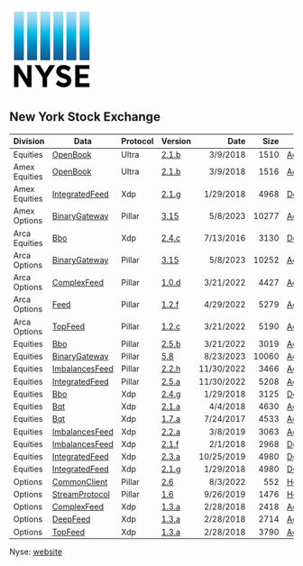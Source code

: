 [![Nyse](https://github.com/Open-Markets-Initiative/Directory/blob/main/Organizations/Nyse/Images/Logo.png)](https://www.nyse.com)


## New York Stock Exchange

| Division | Data | Protocol | Version | Date | Size | [Status][Omi.Glossary.Status] | [Testing][Omi.Glossary.Testing] | Specification |
| --- | --- | --- | --- | ---: | ---: | --- | --- | --- |
|  Equities | [OpenBook][Nyse.Equities.OpenBook.Ultra.v2.1.b.Dissector] | Ultra | [2.1.b][Nyse.Equities.OpenBook.Ultra.v2.1.b.Dissector] | 3/9/2018 | 1510 | [Active][Omi.Glossary.Status.Active] | [Verified][Omi.Glossary.Testing.Verified] | [url][Nyse.Equities.OpenBook.Ultra.v2.1.b.Url] - [pdf][Nyse.Equities.OpenBook.Ultra.v2.1.b.Pdf] |
| Amex Equities | [OpenBook][Nyse.Amex.Equities.OpenBook.Ultra.v2.1.b.Dissector] | Ultra | [2.1.b][Nyse.Amex.Equities.OpenBook.Ultra.v2.1.b.Dissector] | 3/9/2018 | 1516 | [Active][Omi.Glossary.Status.Active] | [Verified][Omi.Glossary.Testing.Verified] | [url][Nyse.Amex.Equities.OpenBook.Ultra.v2.1.b.Url] - [pdf][Nyse.Amex.Equities.OpenBook.Ultra.v2.1.b.Pdf] |
| Amex Equities | [IntegratedFeed][Nyse.Amex.Equities.IntegratedFeed.Xdp.v2.1.g.Dissector] | Xdp | [2.1.g][Nyse.Amex.Equities.IntegratedFeed.Xdp.v2.1.g.Dissector] | 1/29/2018 | 4968 | [Deprecated][Omi.Glossary.Status.Deprecated] | [Verified][Omi.Glossary.Testing.Verified] | [url][Nyse.Amex.Equities.IntegratedFeed.Xdp.v2.1.g.Url] - [pdf][Nyse.Amex.Equities.IntegratedFeed.Xdp.v2.1.g.Pdf] |
| Amex Options | [BinaryGateway][Nyse.Amex.Options.BinaryGateway.Pillar.v3.15.Dissector] | Pillar | [3.15][Nyse.Amex.Options.BinaryGateway.Pillar.v3.15.Dissector] | 5/8/2023 | 10277 | [Active][Omi.Glossary.Status.Active] | [Beta][Omi.Glossary.Testing.Beta] | [url][Nyse.Amex.Options.BinaryGateway.Pillar.v3.15.Url] - [pdf][Nyse.Amex.Options.BinaryGateway.Pillar.v3.15.Pdf] |
| Arca Equities | [Bbo][Nyse.Arca.Equities.Bbo.Xdp.v2.4.c.Dissector] | Xdp | [2.4.c][Nyse.Arca.Equities.Bbo.Xdp.v2.4.c.Dissector] | 7/13/2016 | 3130 | [Deprecated][Omi.Glossary.Status.Deprecated] | [Verified][Omi.Glossary.Testing.Verified] | [url][Nyse.Arca.Equities.Bbo.Xdp.v2.4.c.Url] - [pdf][Nyse.Arca.Equities.Bbo.Xdp.v2.4.c.Pdf] |
| Arca Options | [BinaryGateway][Nyse.Arca.Options.BinaryGateway.Pillar.v3.15.Dissector] | Pillar | [3.15][Nyse.Arca.Options.BinaryGateway.Pillar.v3.15.Dissector] | 5/8/2023 | 10252 | [Active][Omi.Glossary.Status.Active] | [Beta][Omi.Glossary.Testing.Beta] | [url][Nyse.Arca.Options.BinaryGateway.Pillar.v3.15.Url] - [pdf][Nyse.Arca.Options.BinaryGateway.Pillar.v3.15.Pdf] |
| Arca Options | [ComplexFeed][Nyse.Arca.Options.ComplexFeed.Pillar.v1.0.d.Dissector] | Pillar | [1.0.d][Nyse.Arca.Options.ComplexFeed.Pillar.v1.0.d.Dissector] | 3/21/2022 | 4427 | [Active][Omi.Glossary.Status.Active] | [Untested][Omi.Glossary.Testing.Untested] | [url][Nyse.Arca.Options.ComplexFeed.Pillar.v1.0.d.Url] - [pdf][Nyse.Arca.Options.ComplexFeed.Pillar.v1.0.d.Pdf] |
| Arca Options | [Feed][Nyse.Arca.Options.Feed.Pillar.v1.2.f.Dissector] | Pillar | [1.2.f][Nyse.Arca.Options.Feed.Pillar.v1.2.f.Dissector] | 4/29/2022 | 5279 | [Active][Omi.Glossary.Status.Active] | [Verified][Omi.Glossary.Testing.Verified] | [url][Nyse.Arca.Options.Feed.Pillar.v1.2.f.Url] - [pdf][Nyse.Arca.Options.Feed.Pillar.v1.2.f.Pdf] |
| Arca Options | [TopFeed][Nyse.Arca.Options.TopFeed.Pillar.v1.2.c.Dissector] | Pillar | [1.2.c][Nyse.Arca.Options.TopFeed.Pillar.v1.2.c.Dissector] | 3/21/2022 | 5190 | [Active][Omi.Glossary.Status.Active] | [Verified][Omi.Glossary.Testing.Verified] | [url][Nyse.Arca.Options.TopFeed.Pillar.v1.2.c.Url] - [pdf][Nyse.Arca.Options.TopFeed.Pillar.v1.2.c.Pdf] |
| Equities | [Bbo][Nyse.Equities.Bbo.Pillar.v2.5.b.Dissector] | Pillar | [2.5.b][Nyse.Equities.Bbo.Pillar.v2.5.b.Dissector] | 3/21/2022 | 3019 | [Active][Omi.Glossary.Status.Active] | [Verified][Omi.Glossary.Testing.Verified] | [url][Nyse.Equities.Bbo.Pillar.v2.5.b.Url] - [pdf][Nyse.Equities.Bbo.Pillar.v2.5.b.Pdf] |
| Equities | [BinaryGateway][Nyse.Equities.BinaryGateway.Pillar.v5.8.Dissector] | Pillar | [5.8][Nyse.Equities.BinaryGateway.Pillar.v5.8.Dissector] | 8/23/2023 | 10060 | [Active][Omi.Glossary.Status.Active] | [Beta][Omi.Glossary.Testing.Beta] | [url][Nyse.Equities.BinaryGateway.Pillar.v5.8.Url] - [pdf][Nyse.Equities.BinaryGateway.Pillar.v5.8.Pdf] |
| Equities | [ImbalancesFeed][Nyse.Equities.ImbalancesFeed.Pillar.v2.2.h.Dissector] | Pillar | [2.2.h][Nyse.Equities.ImbalancesFeed.Pillar.v2.2.h.Dissector] | 11/30/2022 | 3466 | [Active][Omi.Glossary.Status.Active] | [Verified][Omi.Glossary.Testing.Verified] | [url][Nyse.Equities.ImbalancesFeed.Pillar.v2.2.h.Url] - [pdf][Nyse.Equities.ImbalancesFeed.Pillar.v2.2.h.Pdf] |
| Equities | [IntegratedFeed][Nyse.Equities.IntegratedFeed.Pillar.v2.5.a.Dissector] | Pillar | [2.5.a][Nyse.Equities.IntegratedFeed.Pillar.v2.5.a.Dissector] | 11/30/2022 | 5208 | [Active][Omi.Glossary.Status.Active] | [Verified][Omi.Glossary.Testing.Verified] | [url][Nyse.Equities.IntegratedFeed.Pillar.v2.5.a.Url] - [pdf][Nyse.Equities.IntegratedFeed.Pillar.v2.5.a.Pdf] |
| Equities | [Bbo][Nyse.Equities.Bbo.Xdp.v2.4.g.Dissector] | Xdp | [2.4.g][Nyse.Equities.Bbo.Xdp.v2.4.g.Dissector] | 1/29/2018 | 3125 | [Deprecated][Omi.Glossary.Status.Deprecated] | [Verified][Omi.Glossary.Testing.Verified] | [url][Nyse.Equities.Bbo.Xdp.v2.4.g.Url] - [pdf][Nyse.Equities.Bbo.Xdp.v2.4.g.Pdf] |
| Equities | [Bqt][Nyse.Equities.Bqt.Xdp.v2.1.a.Dissector] | Xdp | [2.1.a][Nyse.Equities.Bqt.Xdp.v2.1.a.Dissector] | 4/4/2018 | 4630 | [Active][Omi.Glossary.Status.Active] | [Untested][Omi.Glossary.Testing.Untested] | [url][Nyse.Equities.Bqt.Xdp.v2.1.a.Url] - [pdf][Nyse.Equities.Bqt.Xdp.v2.1.a.Pdf] |
| Equities | [Bqt][Nyse.Equities.Bqt.Xdp.v1.7.a.Dissector] | Xdp | [1.7.a][Nyse.Equities.Bqt.Xdp.v1.7.a.Dissector] | 7/24/2017 | 4533 | [Active][Omi.Glossary.Status.Active] | [Verified][Omi.Glossary.Testing.Verified] | [url][Nyse.Equities.Bqt.Xdp.v1.7.a.Url] - [pdf][Nyse.Equities.Bqt.Xdp.v1.7.a.Pdf] |
| Equities | [ImbalancesFeed][Nyse.Equities.ImbalancesFeed.Xdp.v2.2.a.Dissector] | Xdp | [2.2.a][Nyse.Equities.ImbalancesFeed.Xdp.v2.2.a.Dissector] | 3/8/2019 | 3063 | [Active][Omi.Glossary.Status.Active] | [Verified][Omi.Glossary.Testing.Verified] | [url][Nyse.Equities.ImbalancesFeed.Xdp.v2.2.a.Url] - [pdf][Nyse.Equities.ImbalancesFeed.Xdp.v2.2.a.Pdf] |
| Equities | [ImbalancesFeed][Nyse.Equities.ImbalancesFeed.Xdp.v2.1.f.Dissector] | Xdp | [2.1.f][Nyse.Equities.ImbalancesFeed.Xdp.v2.1.f.Dissector] | 2/1/2018 | 2968 | [Deprecated][Omi.Glossary.Status.Deprecated] | [Verified][Omi.Glossary.Testing.Verified] | [url][Nyse.Equities.ImbalancesFeed.Xdp.v2.1.f.Url] - [pdf][Nyse.Equities.ImbalancesFeed.Xdp.v2.1.f.Pdf] |
| Equities | [IntegratedFeed][Nyse.Equities.IntegratedFeed.Xdp.v2.3.a.Dissector] | Xdp | [2.3.a][Nyse.Equities.IntegratedFeed.Xdp.v2.3.a.Dissector] | 10/25/2019 | 4980 | [Deprecated][Omi.Glossary.Status.Deprecated] | [Verified][Omi.Glossary.Testing.Verified] | [url][Nyse.Equities.IntegratedFeed.Xdp.v2.3.a.Url] - [pdf][Nyse.Equities.IntegratedFeed.Xdp.v2.3.a.Pdf] |
| Equities | [IntegratedFeed][Nyse.Equities.IntegratedFeed.Xdp.v2.1.g.Dissector] | Xdp | [2.1.g][Nyse.Equities.IntegratedFeed.Xdp.v2.1.g.Dissector] | 1/29/2018 | 4980 | [Deprecated][Omi.Glossary.Status.Deprecated] | [Verified][Omi.Glossary.Testing.Verified] | [url][Nyse.Equities.IntegratedFeed.Xdp.v2.1.g.Url] - [pdf][Nyse.Equities.IntegratedFeed.Xdp.v2.1.g.Pdf] |
| Options | [CommonClient][Nyse.Options.CommonClient.Pillar.v2.6.Dissector] | Pillar | [2.6][Nyse.Options.CommonClient.Pillar.v2.6.Dissector] | 8/3/2022 | 552 | [Header][Omi.Glossary.Status.Header] | [Verified][Omi.Glossary.Testing.Verified] | [url][Nyse.Options.CommonClient.Pillar.v2.6.Url] - [pdf][Nyse.Options.CommonClient.Pillar.v2.6.Pdf] |
| Options | [StreamProtocol][Nyse.Options.StreamProtocol.Pillar.v1.6.Dissector] | Pillar | [1.6][Nyse.Options.StreamProtocol.Pillar.v1.6.Dissector] | 9/26/2019 | 1476 | [Header][Omi.Glossary.Status.Header] | [Verified][Omi.Glossary.Testing.Verified] | [url][Nyse.Options.StreamProtocol.Pillar.v1.6.Url] - [pdf][Nyse.Options.StreamProtocol.Pillar.v1.6.Pdf] |
| Options | [ComplexFeed][Nyse.Options.ComplexFeed.Xdp.v1.3.a.Dissector] | Xdp | [1.3.a][Nyse.Options.ComplexFeed.Xdp.v1.3.a.Dissector] | 2/28/2018 | 2418 | [Active][Omi.Glossary.Status.Active] | [Verified][Omi.Glossary.Testing.Verified] | [url][Nyse.Options.ComplexFeed.Xdp.v1.3.a.Url] - [pdf][Nyse.Options.ComplexFeed.Xdp.v1.3.a.Pdf] |
| Options | [DeepFeed][Nyse.Options.DeepFeed.Xdp.v1.3.a.Dissector] | Xdp | [1.3.a][Nyse.Options.DeepFeed.Xdp.v1.3.a.Dissector] | 2/28/2018 | 2714 | [Active][Omi.Glossary.Status.Active] | [Untested][Omi.Glossary.Testing.Untested] | [url][Nyse.Options.DeepFeed.Xdp.v1.3.a.Url] - [pdf][Nyse.Options.DeepFeed.Xdp.v1.3.a.Pdf] |
| Options | [TopFeed][Nyse.Options.TopFeed.Xdp.v1.3.a.Dissector] | Xdp | [1.3.a][Nyse.Options.TopFeed.Xdp.v1.3.a.Dissector] | 2/28/2018 | 3790 | [Active][Omi.Glossary.Status.Active] | [Untested][Omi.Glossary.Testing.Untested] | [url][Nyse.Options.TopFeed.Xdp.v1.3.a.Url] - [pdf][Nyse.Options.TopFeed.Xdp.v1.3.a.Pdf] |


Nyse: [website](https://www.nyse.com "Go to New York Stock Exchange")


[Omi.Glossary.Status]: https://github.com/Open-Markets-Initiative/Directory/blob/main/Glossary/Status.md "Protocol Deployment Status"
[Omi.Glossary.Status.Active]: https://github.com/Open-Markets-Initiative/Directory/blob/main/Glossary/Status.md "Deployment Status: Protocol is in active production"
[Omi.Glossary.Status.Deprecated]: https://github.com/Open-Markets-Initiative/Directory/blob/main/Glossary/Status.md "Deployment Status: Protocol is no longer in active use"
[Omi.Glossary.Status.Future]: https://github.com/Open-Markets-Initiative/Directory/blob/main/Glossary/Status.md "Deployment Status: Protocol is not yet deployed to an active production environment"
[Omi.Glossary.Status.Unknown]: https://github.com/Open-Markets-Initiative/Directory/blob/main/Glossary/Status.md "Deployment Status: Protocol deployment status is unknown"
[Omi.Glossary.Status.Header]: https://github.com/Open-Markets-Initiative/Directory/blob/main/Glossary/Status.md "Deployment Status: Header only protocol provided for debugging"
[Omi.Glossary.Testing]: https://github.com/Open-Markets-Initiative/Directory/blob/main/Glossary/Testing.md "Protocol Testing Status"
[Omi.Glossary.Testing.Verified]: https://github.com/Open-Markets-Initiative/Directory/blob/main/Glossary/Testing.md "Testing Status: Protocol has been tested on live data"
[Omi.Glossary.Testing.Incomplete]: https://github.com/Open-Markets-Initiative/Directory/blob/main/Glossary/Testing.md "Testing Status: Protocol has been tested on live data but contains known issues"
[Omi.Glossary.Testing.Beta]: https://github.com/Open-Markets-Initiative/Directory/blob/main/Glossary/Testing.md "Testing Status: Protocol has not been tested and structure is speculative"
[Omi.Glossary.Testing.Untested]: https://github.com/Open-Markets-Initiative/Directory/blob/main/Glossary/Testing.md "Testing Status: Protocol has not been tested on live data"

[Nyse.Amex.Equities.OpenBook.Ultra.v2.1.b.Dissector]: https://github.com/Open-Markets-Initiative/wireshark-lua/blob/main/Nyse/Nyse_Amex_Equities_OpenBook_Ultra_v2_1_b_Dissector.lua "Nyse Amex Equities OpenBook Ultra v2.1.b Wireshark Dissector"
[Nyse.Amex.Equities.OpenBook.Ultra.v2.1.b.Url]: https://www.nyse.com/market-data/real-time/openbook-ultra "New York Stock Exchange 2.1.b Url"
[Nyse.Amex.Equities.OpenBook.Ultra.v2.1.b.Pdf]: https://github.com/Open-Markets-Initiative/Directory/blob/main/Organizations/Nyse/Specifications/Nyse.Amex.Equities.OpenBook.Ultra.v2.1.b.pdf "New York Stock Exchange 2.1.b Pdf"
[Nyse.Equities.OpenBook.Ultra.v2.1.b.Dissector]: https://github.com/Open-Markets-Initiative/wireshark-lua/blob/main/Nyse/Nyse_Equities_OpenBook_Ultra_v2_1_b_Dissector.lua "Nyse Equities OpenBook Ultra v2.1.b Wireshark Dissector"
[Nyse.Equities.OpenBook.Ultra.v2.1.b.Url]: https://www.nyse.com/market-data/real-time/openbook-ultra "New York Stock Exchange 2.1.b Url"
[Nyse.Equities.OpenBook.Ultra.v2.1.b.Pdf]: https://github.com/Open-Markets-Initiative/Directory/blob/main/Organizations/Nyse/Specifications/Nyse.Amex.Equities.OpenBook.Ultra.v2.1.b.pdf "New York Stock Exchange 2.1.b Pdf"
[Nyse.Arca.Equities.Bbo.Xdp.v2.4.c.Dissector]: https://github.com/Open-Markets-Initiative/wireshark-lua/blob/main/Nyse/Nyse_Arca_Equities_Bbo_Xdp_v2_4_c_Dissector.lua "Nyse Arca Equities Bbo Xdp v2.4.c Wireshark Dissector"
[Nyse.Arca.Equities.Bbo.Xdp.v2.4.c.Url]: https://www.nyse.com/publicdocs/nyse/data/XDP_BBO_Client_Specification_V2.4c.pdf "New York Stock Exchange 2.4.c Url"
[Nyse.Arca.Equities.Bbo.Xdp.v2.4.c.Pdf]: https://github.com/Open-Markets-Initiative/Directory/blob/main/Organizations/Nyse/Specifications/Nyse.Client.Bbo.Xdp.v2.4.c.pdf "New York Stock Exchange 2.4.c Pdf"
[Nyse.Equities.Bbo.Xdp.v2.4.g.Dissector]: https://github.com/Open-Markets-Initiative/wireshark-lua/blob/main/Nyse/Nyse_Equities_Bbo_Xdp_v2_4_g_Dissector.lua "Nyse Equities Bbo Xdp v2.4.g Wireshark Dissector"
[Nyse.Equities.Bbo.Xdp.v2.4.g.Url]: https://www.nyse.com/publicdocs/nyse/data/XDP_BBO_Client_Specification_V2.4c.pdf "New York Stock Exchange 2.4.g Url"
[Nyse.Equities.Bbo.Xdp.v2.4.g.Pdf]: https://github.com/Open-Markets-Initiative/Directory/blob/main/Organizations/Nyse/Specifications/Nyse.Equities.Bbo.Xdp.v2.4.c.pdf "New York Stock Exchange 2.4.g Pdf"
[Nyse.Equities.Bbo.Pillar.v2.5.b.Dissector]: https://github.com/Open-Markets-Initiative/wireshark-lua/blob/main/Nyse/Nyse_Equities_Bbo_Pillar_v2_5_b_Dissector.lua "Nyse Equities Bbo Pillar v2.5.b Wireshark Dissector"
[Nyse.Equities.Bbo.Pillar.v2.5.b.Url]: https://www.nyse.com/publicdocs/nyse/data/NYSE_Pillar_BBO_Client_Specification.pdf "New York Stock Exchange 2.5.b Url"
[Nyse.Equities.Bbo.Pillar.v2.5.b.Pdf]: https://github.com/Open-Markets-Initiative/Directory/blob/main/Organizations/Nyse/Specifications/Nyse.Equities.Bbo.Xdp.v2.5.a.pdf "New York Stock Exchange 2.5.b Pdf"
[Nyse.Equities.Bqt.Xdp.v1.7.a.Dissector]: https://github.com/Open-Markets-Initiative/wireshark-lua/blob/main/Nyse/Nyse_Equities_Bqt_Xdp_v1_7_a_Dissector.lua "Nyse Equities Bqt Xdp v1.7.a Wireshark Dissector"
[Nyse.Equities.Bqt.Xdp.v1.7.a.Url]: https://www.nyse.com/publicdocs/nyse/data/NYSE_BQT_Client_Specification.pdf "New York Stock Exchange 1.7.a Url"
[Nyse.Equities.Bqt.Xdp.v1.7.a.Pdf]: https://github.com/Open-Markets-Initiative/Directory/blob/main/Organizations/Nyse/Specifications/Nyse.Equities.Bqt.Xdp.v1.7.a.pdf "New York Stock Exchange 1.7.a Pdf"
[Nyse.Equities.Bqt.Xdp.v2.1.a.Dissector]: https://github.com/Open-Markets-Initiative/wireshark-lua/blob/main/Nyse/Nyse_Equities_Bqt_Xdp_v2_1_a_Dissector.lua "Nyse Equities Bqt Xdp v2.1.a Wireshark Dissector"
[Nyse.Equities.Bqt.Xdp.v2.1.a.Url]: https://www.nyse.com/publicdocs/nyse/data/NYSE_BQT_Client_Specification.pdf "New York Stock Exchange 2.1.a Url"
[Nyse.Equities.Bqt.Xdp.v2.1.a.Pdf]: https://github.com/Open-Markets-Initiative/Directory/blob/main/Organizations/Nyse/Specifications/Nyse.Equities.Bqt.Xdp.v2.1.a.pdf "New York Stock Exchange 2.1.a Pdf"
[Nyse.Equities.ImbalancesFeed.Xdp.v2.1.f.Dissector]: https://github.com/Open-Markets-Initiative/wireshark-lua/blob/main/Nyse/Nyse_Equities_ImbalancesFeed_Xdp_v2_1_f_Dissector.lua "Nyse Equities ImbalancesFeed Xdp v2.1.f Wireshark Dissector"
[Nyse.Equities.ImbalancesFeed.Xdp.v2.1.f.Url]: https://www.nyse.com/publicdocs/nyse/data/XDP_Imbalances_Feed_Client_Specification_v2.1f.pdf "New York Stock Exchange 2.1.f Url"
[Nyse.Equities.ImbalancesFeed.Xdp.v2.1.f.Pdf]: https://github.com/Open-Markets-Initiative/Directory/blob/main/Organizations/Nyse/Specifications/Nyse.Equities.ImbalancesFeed.Xdp.v2.1.f.pdf "New York Stock Exchange 2.1.f Pdf"
[Nyse.Equities.ImbalancesFeed.Xdp.v2.2.a.Dissector]: https://github.com/Open-Markets-Initiative/wireshark-lua/blob/main/Nyse/Nyse_Equities_ImbalancesFeed_Xdp_v2_2_a_Dissector.lua "Nyse Equities ImbalancesFeed Xdp v2.2.a Wireshark Dissector"
[Nyse.Equities.ImbalancesFeed.Xdp.v2.2.a.Url]: https://www.nyse.com/publicdocs/nyse/data/XDP_Imbalances_Feed_Client_Specification_v2.2a.pdf "New York Stock Exchange 2.2.a Url"
[Nyse.Equities.ImbalancesFeed.Xdp.v2.2.a.Pdf]: https://github.com/Open-Markets-Initiative/Directory/blob/main/Organizations/Nyse/Specifications/Nyse.Equities.ImbalancesFeed.Xdp.v2.2.a.pdf "New York Stock Exchange 2.2.a Pdf"
[Nyse.Equities.ImbalancesFeed.Pillar.v2.2.h.Dissector]: https://github.com/Open-Markets-Initiative/wireshark-lua/blob/main/Nyse/Nyse_Equities_ImbalancesFeed_Pillar_v2_2_h_Dissector.lua "Nyse Equities ImbalancesFeed Pillar v2.2.h Wireshark Dissector"
[Nyse.Equities.ImbalancesFeed.Pillar.v2.2.h.Url]: https://www.nyse.com/market-data/real-time/imbalances "New York Stock Exchange 2.2.h Url"
[Nyse.Equities.ImbalancesFeed.Pillar.v2.2.h.Pdf]: https://github.com/Open-Markets-Initiative/Directory/blob/main/Organizations/Nyse/Specifications/Nyse.Equities.ImbalancesFeed.Pillar.v2.2.h.pdf "New York Stock Exchange 2.2.h Pdf"
[Nyse.Equities.IntegratedFeed.Xdp.v2.1.g.Dissector]: https://github.com/Open-Markets-Initiative/wireshark-lua/blob/main/Nyse/Nyse_Equities_IntegratedFeed_Xdp_v2_1_g_Dissector.lua "Nyse Equities IntegratedFeed Xdp v2.1.g Wireshark Dissector"
[Nyse.Equities.IntegratedFeed.Xdp.v2.1.g.Url]: https://www.nyse.com/market-data/real-time/integrated-feed "New York Stock Exchange 2.1.g Url"
[Nyse.Equities.IntegratedFeed.Xdp.v2.1.g.Pdf]: https://github.com/Open-Markets-Initiative/Directory/blob/main/Organizations/Nyse/Specifications/Nyse.Equities.ImbalancesFeed.Xdp.v2.1.g.pdf "New York Stock Exchange 2.1.g Pdf"
[Nyse.Amex.Equities.IntegratedFeed.Xdp.v2.1.g.Dissector]: https://github.com/Open-Markets-Initiative/wireshark-lua/blob/main/Nyse/Nyse_Amex_Equities_IntegratedFeed_Xdp_v2_1_g_Dissector.lua "Nyse Amex Equities IntegratedFeed Xdp v2.1.g Wireshark Dissector"
[Nyse.Amex.Equities.IntegratedFeed.Xdp.v2.1.g.Url]: https://www.nyse.com/market-data/real-time/integrated-feed "New York Stock Exchange 2.1.g Url"
[Nyse.Amex.Equities.IntegratedFeed.Xdp.v2.1.g.Pdf]: https://github.com/Open-Markets-Initiative/Directory/blob/main/Organizations/Nyse/Specifications/Nyse.Equities.ImbalancesFeed.Xdp.v2.1.g.pdf "New York Stock Exchange 2.1.g Pdf"
[Nyse.Equities.IntegratedFeed.Xdp.v2.3.a.Dissector]: https://github.com/Open-Markets-Initiative/wireshark-lua/blob/main/Nyse/Nyse_Equities_IntegratedFeed_Xdp_v2_3_a_Dissector.lua "Nyse Equities IntegratedFeed Xdp v2.3.a Wireshark Dissector"
[Nyse.Equities.IntegratedFeed.Xdp.v2.3.a.Url]: https://www.nyse.com/market-data/real-time/integrated-feed "New York Stock Exchange 2.3.a Url"
[Nyse.Equities.IntegratedFeed.Xdp.v2.3.a.Pdf]: https://github.com/Open-Markets-Initiative/Directory/blob/main/Organizations/Nyse/Specifications/Nyse.Equities.ImbalancesFeed.Xdp.v2.3.a.pdf "New York Stock Exchange 2.3.a Pdf"
[Nyse.Equities.IntegratedFeed.Pillar.v2.5.a.Dissector]: https://github.com/Open-Markets-Initiative/wireshark-lua/blob/main/Nyse/Nyse_Equities_IntegratedFeed_Pillar_v2_5_a_Dissector.lua "Nyse Equities IntegratedFeed Pillar v2.5.a Wireshark Dissector"
[Nyse.Equities.IntegratedFeed.Pillar.v2.5.a.Url]: https://www.nyse.com/market-data/real-time/integrated-feed "New York Stock Exchange 2.5.a Url"
[Nyse.Equities.IntegratedFeed.Pillar.v2.5.a.Pdf]: https://github.com/Open-Markets-Initiative/Directory/blob/main/Organizations/Nyse/Specifications/Nyse.Equities.ImbalancesFeed.Pillar.v2.5.a.pdf "New York Stock Exchange 2.5.a Pdf"
[Nyse.Equities.BinaryGateway.Pillar.v5.8.Dissector]: https://github.com/Open-Markets-Initiative/wireshark-lua/blob/main/Nyse/Nyse_Equities_BinaryGateway_Pillar_v5_8_Dissector.lua "Nyse Equities BinaryGateway Pillar v5.8 Wireshark Dissector"
[Nyse.Equities.BinaryGateway.Pillar.v5.8.Url]: https://www.nyse.com/connectivity/specs "New York Stock Exchange 5.8 Url"
[Nyse.Equities.BinaryGateway.Pillar.v5.8.Pdf]: https://github.com/Open-Markets-Initiative/Directory/blob/main/Organizations/Nyse/Specifications/Nyse.Equities.BinaryGateway.Pillar.v5.8.pdf "New York Stock Exchange 5.8 Pdf"
[Nyse.Options.ComplexFeed.Xdp.v1.3.a.Dissector]: https://github.com/Open-Markets-Initiative/wireshark-lua/blob/main/Nyse/Nyse_Options_ComplexFeed_Xdp_v1_3_a_Dissector.lua "Nyse Options ComplexFeed Xdp v1.3.a Wireshark Dissector"
[Nyse.Options.ComplexFeed.Xdp.v1.3.a.Url]: https://www.nyse.com/market-data/real-time/options-complex-feed "New York Stock Exchange 1.3.a Url"
[Nyse.Options.ComplexFeed.Xdp.v1.3.a.Pdf]: https://github.com/Open-Markets-Initiative/Directory/blob/main/Organizations/Nyse/Specifications/Nyse.Options.Client.Xdp.v1.3.a.pdf "New York Stock Exchange 1.3.a Pdf"
[Nyse.Options.DeepFeed.Xdp.v1.3.a.Dissector]: https://github.com/Open-Markets-Initiative/wireshark-lua/blob/main/Nyse/Nyse_Options_DeepFeed_Xdp_v1_3_a_Dissector.lua "Nyse Options DeepFeed Xdp v1.3.a Wireshark Dissector"
[Nyse.Options.DeepFeed.Xdp.v1.3.a.Url]: https://www.nyse.com/market-data/real-time/options-deep-feed "New York Stock Exchange 1.3.a Url"
[Nyse.Options.DeepFeed.Xdp.v1.3.a.Pdf]: https://github.com/Open-Markets-Initiative/Directory/blob/main/Organizations/Nyse/Specifications/Nyse.Options.Client.Xdp.v1.3.a.pdf "New York Stock Exchange 1.3.a Pdf"
[Nyse.Options.TopFeed.Xdp.v1.3.a.Dissector]: https://github.com/Open-Markets-Initiative/wireshark-lua/blob/main/Nyse/Nyse_Options_TopFeed_Xdp_v1_3_a_Dissector.lua "Nyse Options TopFeed Xdp v1.3.a Wireshark Dissector"
[Nyse.Options.TopFeed.Xdp.v1.3.a.Url]: https://www.nyse.com/market-data/real-time/options-top-feed "New York Stock Exchange 1.3.a Url"
[Nyse.Options.TopFeed.Xdp.v1.3.a.Pdf]: https://github.com/Open-Markets-Initiative/Directory/blob/main/Organizations/Nyse/Specifications/Nyse.Options.Client.Xdp.v1.3.a.pdf "New York Stock Exchange 1.3.a Pdf"
[Nyse.Amex.Options.BinaryGateway.Pillar.v3.15.Dissector]: https://github.com/Open-Markets-Initiative/wireshark-lua/blob/main/Nyse/Nyse_Amex_Options_BinaryGateway_Pillar_v3_15_Dissector.lua "Nyse Amex Options BinaryGateway Pillar v3.15 Wireshark Dissector"
[Nyse.Amex.Options.BinaryGateway.Pillar.v3.15.Url]: https://www.nyse.com/connectivity/specs "New York Stock Exchange 3.15 Url"
[Nyse.Amex.Options.BinaryGateway.Pillar.v3.15.Pdf]: https://github.com/Open-Markets-Initiative/Directory/blob/main/Organizations/Nyse/Specifications/Nyse.Options.BinaryGateway.Pillar.v3.15.pdf "New York Stock Exchange 3.15 Pdf"
[Nyse.Arca.Options.TopFeed.Pillar.v1.2.c.Dissector]: https://github.com/Open-Markets-Initiative/wireshark-lua/blob/main/Nyse/Nyse_Arca_Options_TopFeed_Pillar_v1_2_c_Dissector.lua "Nyse Arca Options TopFeed Pillar v1.2.c Wireshark Dissector"
[Nyse.Arca.Options.TopFeed.Pillar.v1.2.c.Url]: https://www.nyse.com/market-data/real-time/options-top-feed "New York Stock Exchange 1.2.c Url"
[Nyse.Arca.Options.TopFeed.Pillar.v1.2.c.Pdf]: https://github.com/Open-Markets-Initiative/Directory/blob/main/Organizations/Nyse/Specifications/Nyse.Options.TopFeed.Pillar.v1.2.c.pdf "New York Stock Exchange 1.2.c Pdf"
[Nyse.Arca.Options.ComplexFeed.Pillar.v1.0.d.Dissector]: https://github.com/Open-Markets-Initiative/wireshark-lua/blob/main/Nyse/Nyse_Arca_Options_ComplexFeed_Pillar_v1_0_d_Dissector.lua "Nyse Arca Options ComplexFeed Pillar v1.0.d Wireshark Dissector"
[Nyse.Arca.Options.ComplexFeed.Pillar.v1.0.d.Url]: https://www.nyse.com/market-data/real-time/options-complex-feed "New York Stock Exchange 1.0.d Url"
[Nyse.Arca.Options.ComplexFeed.Pillar.v1.0.d.Pdf]: https://github.com/Open-Markets-Initiative/Directory/blob/main/Organizations/Nyse/Specifications/Nyse.Options.ComplexFeed.Pillar.v1.0.d.pdf "New York Stock Exchange 1.0.d Pdf"
[Nyse.Arca.Options.Feed.Pillar.v1.2.f.Dissector]: https://github.com/Open-Markets-Initiative/wireshark-lua/blob/main/Nyse/Nyse_Arca_Options_Feed_Pillar_v1_2_f_Dissector.lua "Nyse Arca Options Feed Pillar v1.2.f Wireshark Dissector"
[Nyse.Arca.Options.Feed.Pillar.v1.2.f.Url]: https://www.nyse.com/market-data/real-time/options-deep-feed "New York Stock Exchange 1.2.f Url"
[Nyse.Arca.Options.Feed.Pillar.v1.2.f.Pdf]: https://github.com/Open-Markets-Initiative/Directory/blob/main/Organizations/Nyse/Specifications/Nyse.Options.DeepFeed.Pillar.v1.2.f.pdf "New York Stock Exchange 1.2.f Pdf"
[Nyse.Arca.Options.BinaryGateway.Pillar.v3.15.Dissector]: https://github.com/Open-Markets-Initiative/wireshark-lua/blob/main/Nyse/Nyse_Arca_Options_BinaryGateway_Pillar_v3_15_Dissector.lua "Nyse Arca Options BinaryGateway Pillar v3.15 Wireshark Dissector"
[Nyse.Arca.Options.BinaryGateway.Pillar.v3.15.Url]: https://www.nyse.com/connectivity/specs "New York Stock Exchange 3.15 Url"
[Nyse.Arca.Options.BinaryGateway.Pillar.v3.15.Pdf]: https://github.com/Open-Markets-Initiative/Directory/blob/main/Organizations/Nyse/Specifications/Nyse.Options.BinaryGateway.Pillar.v3.15.pdf "New York Stock Exchange 3.15 Pdf"
[Nyse.Options.CommonClient.Pillar.v2.6.Dissector]: https://github.com/Open-Markets-Initiative/wireshark-lua/blob/main/Nyse/Nyse_Options_CommonClient_Pillar_v2_6_Dissector.lua "Nyse Options CommonClient Pillar v2.6 Wireshark Dissector"
[Nyse.Options.CommonClient.Pillar.v2.6.Url]: https://www.nyse.com/market-data/real-time "New York Stock Exchange 2.6 Url"
[Nyse.Options.CommonClient.Pillar.v2.6.Pdf]: https://github.com/Open-Markets-Initiative/Directory/blob/main/Organizations/Nyse/Specifications/Nyse.Options.CommonClient.v2.6.pdf "New York Stock Exchange 2.6 Pdf"
[Nyse.Options.StreamProtocol.Pillar.v1.6.Dissector]: https://github.com/Open-Markets-Initiative/wireshark-lua/blob/main/Nyse/Nyse_Options_StreamProtocol_Pillar_v1_6_Dissector.lua "Nyse Options StreamProtocol Pillar v1.6 Wireshark Dissector"
[Nyse.Options.StreamProtocol.Pillar.v1.6.Url]: https://www.nyse.com/connectivity/specs "New York Stock Exchange 1.6 Url"
[Nyse.Options.StreamProtocol.Pillar.v1.6.Pdf]: https://github.com/Open-Markets-Initiative/Directory/blob/main/Organizations/Nyse/Specifications/Nyse.StreamProtocol.Pillar.v1.6.pdf "New York Stock Exchange 1.6 Pdf"
